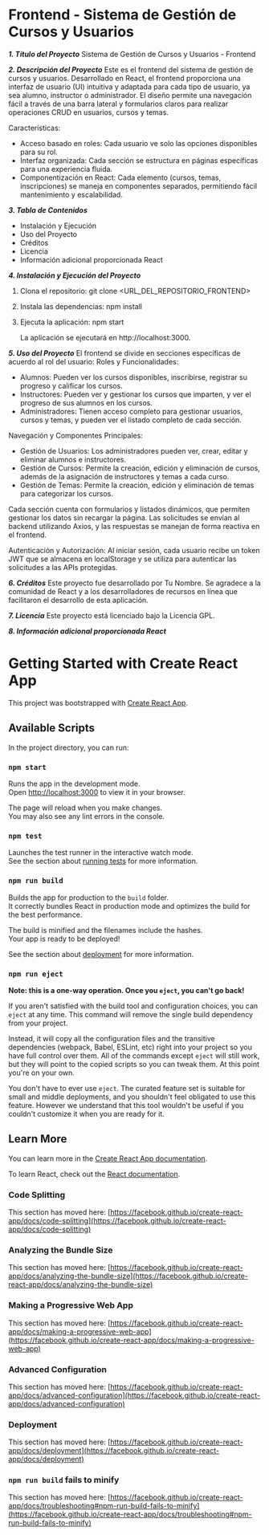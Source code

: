 # Frontend - Sistema de Gestión de Cursos y Usuarios
***1. Título del Proyecto***
   Sistema de Gestión de Cursos y Usuarios - Frontend

***2. Descripción del Proyecto***
   Este es el frontend del sistema de gestión de cursos y usuarios. Desarrollado en React,
   el frontend proporciona una interfaz de usuario (UI) intuitiva y adaptada para cada tipo
   de usuario, ya sea alumno, instructor o administrador. El diseño permite una navegación
   fácil a través de una barra lateral y formularios claros para realizar operaciones CRUD
   en usuarios, cursos y temas.
   
   Características:
   - Acceso basado en roles: Cada usuario ve solo las opciones disponibles para su rol.
   - Interfaz organizada: Cada sección se estructura en páginas específicas para una
     experiencia fluida.
   - Componentización en React: Cada elemento (cursos, temas, inscripciones) se maneja en
     componentes separados, permitiendo fácil mantenimiento y escalabilidad.

***3. Tabla de Contenidos***
- Instalación y Ejecución
- Uso del Proyecto
- Créditos
- Licencia
- Información adicional proporcionada React

***4. Instalación y Ejecución del Proyecto***
1. Clona el repositorio:
   git clone <URL_DEL_REPOSITORIO_FRONTEND>
2. Instala las dependencias:
   npm install
3. Ejecuta la aplicación:
   npm start

   La aplicación se ejecutará en http://localhost:3000.


***5. Uso del Proyecto***
El frontend se divide en secciones específicas de acuerdo al rol del usuario:
Roles y Funcionalidades:
- Alumnos: Pueden ver los cursos disponibles, inscribirse, registrar su progreso y calificar
  los cursos.
- Instructores: Pueden ver y gestionar los cursos que imparten, y ver el progreso de sus
  alumnos en los cursos.
- Administradores: Tienen acceso completo para gestionar usuarios, cursos y temas, y pueden
  ver el listado completo de cada sección.

Navegación y Componentes Principales:
- Gestión de Usuarios: Los administradores pueden ver, crear, editar y eliminar alumnos e
  instructores.
- Gestión de Cursos: Permite la creación, edición y eliminación de cursos, además de la
  asignación de instructores y temas a cada curso.
- Gestión de Temas: Permite la creación, edición y eliminación de temas para categorizar los
  cursos.

Cada sección cuenta con formularios y listados dinámicos, que permiten gestionar los datos sin 
recargar la página. Las solicitudes se envían al backend utilizando Axios, y las respuestas se 
manejan de forma reactiva en el frontend.

Autenticación y Autorización:
Al iniciar sesión, cada usuario recibe un token JWT que se almacena en localStorage y se 
utiliza para autenticar las solicitudes a las APIs protegidas.


***6. Créditos***
Este proyecto fue desarrollado por Tu Nombre. Se agradece a la comunidad de React y a los 
desarrolladores de recursos en línea que facilitaron el desarrollo de esta aplicación.

***7. Licencia***
Este proyecto está licenciado bajo la Licencia GPL.


***8. Información adicional proporcionada React***
# Getting Started with Create React App

This project was bootstrapped with [Create React App](https://github.com/facebook/create-react-app).

## Available Scripts

In the project directory, you can run:

### `npm start`

Runs the app in the development mode.\
Open [http://localhost:3000](http://localhost:3000) to view it in your browser.

The page will reload when you make changes.\
You may also see any lint errors in the console.

### `npm test`

Launches the test runner in the interactive watch mode.\
See the section about [running tests](https://facebook.github.io/create-react-app/docs/running-tests) for more information.

### `npm run build`

Builds the app for production to the `build` folder.\
It correctly bundles React in production mode and optimizes the build for the best performance.

The build is minified and the filenames include the hashes.\
Your app is ready to be deployed!

See the section about [deployment](https://facebook.github.io/create-react-app/docs/deployment) for more information.

### `npm run eject`

**Note: this is a one-way operation. Once you `eject`, you can't go back!**

If you aren't satisfied with the build tool and configuration choices, you can `eject` at any time. This command will remove the single build dependency from your project.

Instead, it will copy all the configuration files and the transitive dependencies (webpack, Babel, ESLint, etc) right into your project so you have full control over them. All of the commands except `eject` will still work, but they will point to the copied scripts so you can tweak them. At this point you're on your own.

You don't have to ever use `eject`. The curated feature set is suitable for small and middle deployments, and you shouldn't feel obligated to use this feature. However we understand that this tool wouldn't be useful if you couldn't customize it when you are ready for it.

## Learn More

You can learn more in the [Create React App documentation](https://facebook.github.io/create-react-app/docs/getting-started).

To learn React, check out the [React documentation](https://reactjs.org/).

### Code Splitting

This section has moved here: [https://facebook.github.io/create-react-app/docs/code-splitting](https://facebook.github.io/create-react-app/docs/code-splitting)

### Analyzing the Bundle Size

This section has moved here: [https://facebook.github.io/create-react-app/docs/analyzing-the-bundle-size](https://facebook.github.io/create-react-app/docs/analyzing-the-bundle-size)

### Making a Progressive Web App

This section has moved here: [https://facebook.github.io/create-react-app/docs/making-a-progressive-web-app](https://facebook.github.io/create-react-app/docs/making-a-progressive-web-app)

### Advanced Configuration

This section has moved here: [https://facebook.github.io/create-react-app/docs/advanced-configuration](https://facebook.github.io/create-react-app/docs/advanced-configuration)

### Deployment

This section has moved here: [https://facebook.github.io/create-react-app/docs/deployment](https://facebook.github.io/create-react-app/docs/deployment)

### `npm run build` fails to minify

This section has moved here: [https://facebook.github.io/create-react-app/docs/troubleshooting#npm-run-build-fails-to-minify](https://facebook.github.io/create-react-app/docs/troubleshooting#npm-run-build-fails-to-minify)
